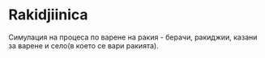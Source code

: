 # Rakidjiinica

Симулация на процеса по варене на ракия - берачи, ракиджии, казани за варене и село(в което се вари ракията).
